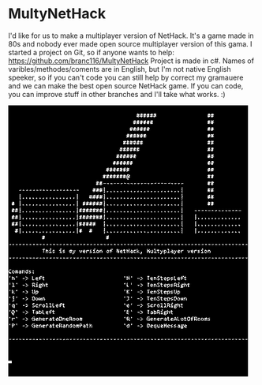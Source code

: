 # MultyNetHack
I'd like for us to make a multiplayer version of NetHack. 
It's a game made in 80s and nobody ever made open source multiplayer version of this gama. 
I started a project on Git, so if anyone wants to help: https://github.com/branc116/MultyNetHack 
Project is made in c#. 
Names of varibles/methodes/coments are in English, but I'm not native English speeker, so if you can't code you can still help by correct my gramauere and we can make the best open source NetHack game. 
If you can code, you can improve stuff in other branches and I'll take what works. :)


![Alt text](imgs/demo.gif)
